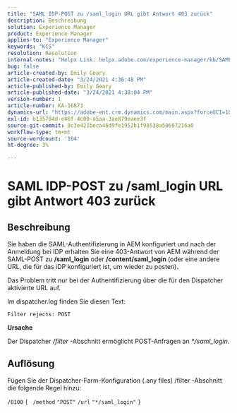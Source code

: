 ```yaml
---
title: "SAML IDP-POST zu /saml_login URL gibt Antwort 403 zurück"
description: Beschreibung
solution: Experience Manager
product: Experience Manager
applies-to: "Experience Manager"
keywords: "KCS"
resolution: Resolution
internal-notes: "Helpx Link: helpx.adobe.com/experience-manager/kb/SAML-IDP-POST-to-saml-login-url-returns-403-response-AEM-6-x0.html"
bug: false
article-created-by: Emily Geary
article-created-date: "3/24/2021 4:36:48 PM"
article-published-by: Emily Geary
article-published-date: "3/24/2021 4:38:04 PM"
version-number: 1
article-number: KA-16873
dynamics-url: "https://adobe-ent.crm.dynamics.com/main.aspx?forceUCI=1&pagetype=entityrecord&etn=knowledgearticle&id=d7f4581f-bf8c-eb11-a812-000d3a58b9d1"
exl-id: b135784d-e46f-4c00-a5aa-3ae879eaee3f
source-git-commit: 0c3e421beca46d9fe1952b1f98538a50697216a0
workflow-type: tm+mt
source-wordcount: '104'
ht-degree: 3%

---
```


# SAML IDP-POST zu /saml_login URL gibt Antwort 403 zurück

## Beschreibung


Sie haben die SAML-Authentifizierung in AEM konfiguriert und nach der Anmeldung bei IDP erhalten Sie eine 403-Antwort von AEM während der SAML-POST zu <b>/saml_login</b> oder <b>/content/saml_login </b>(oder eine andere URL, die für das iDP konfiguriert ist, um wieder zu posten)<b>.</b>

Das Problem tritt nur bei der Authentifizierung über die für den Dispatcher aktivierte URL auf.

Im dispatcher.log finden Sie diesen Text:

`Filter rejects: POST`



<b>Ursache</b>

Der Dispatcher */filter* -Abschnitt ermöglicht POST-Anfragen an *\*/saml_login.*


## Auflösung


Fügen Sie der Dispatcher-Farm-Konfiguration (.any files) /filter -Abschnitt die folgende Regel hinzu:

`/0100` `{ ` `/method` `"POST"` `/url` `"*/saml_login"` `}`
